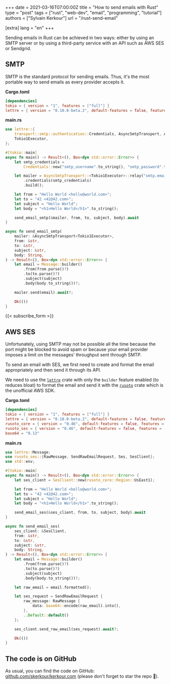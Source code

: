 +++
date = 2021-03-16T07:00:00Z
title = "How to send emails with Rust"
type = "post"
tags = ["rust", "web-dev", "email", "programming", "tutorial"]
authors = ["Sylvain Kerkour"]
url = "/rust-send-email"

[extra]
lang = "en"
+++

Sending emails in Rust can be achieved in two ways: either by using an SMTP server or by using a third-party service with an API such as AWS SES or Sendgrid.


## SMTP

SMTP is the standard protocol for sending emails. Thus, it's the most portable way to send emails as every provider accepts it.

**Cargo.toml**
```toml
[dependencies]
tokio = { version = "1", features = ["full"] }
lettre = { version = "0.10.0-beta.2", default-features = false, features = ["smtp-transport", "tokio1-rustls-tls", "hostname", "r2d2", "builder"] }
```

**main.rs**
```rust
use lettre::{
    transport::smtp::authentication::Credentials, AsyncSmtpTransport, AsyncTransport, Message,
    Tokio1Executor,
};

#[tokio::main]
async fn main() -> Result<(), Box<dyn std::error::Error>> {
    let smtp_credentials =
        Credentials::new("smtp_username".to_string(), "smtp_password".to_string());

    let mailer = AsyncSmtpTransport::<Tokio1Executor>::relay("smtp.email.com")?
        .credentials(smtp_credentials)
        .build();

    let from = "Hello World <hello@world.com>";
    let to = "42 <42@42.com>";
    let subject = "Hello World";
    let body = "<h1>Hello World</h1>".to_string();

    send_email_smtp(&mailer, from, to, subject, body).await
}

async fn send_email_smtp(
    mailer: &AsyncSmtpTransport<Tokio1Executor>,
    from: &str,
    to: &str,
    subject: &str,
    body: String,
) -> Result<(), Box<dyn std::error::Error>> {
    let email = Message::builder()
        .from(from.parse()?)
        .to(to.parse()?)
        .subject(subject)
        .body(body.to_string())?;

    mailer.send(email).await?;

    Ok(())
}
```


{{< subscribe_form >}}


## AWS SES

Unfortunately, using SMTP may not be possible all the time because the port might be blocked to avoid spam or because
your email provider imposes a limit on the messages' throughput sent through SMTP.

To send an email with SES, we first need to create and format the email appropriately and then send it through its API.

We need to use the [`lettre`](https://github.com/lettre/lettre) crate with only the `builder` feature enabled (to reduces bloat) to format the email and send it with the [`rusoto`](https://github.com/rusoto/rusoto) crate which is the unofficial AWS SDK.


**Cargo.toml**
```toml
[dependencies]
tokio = { version = "1", features = ["full"] }
lettre = { version = "0.10.0-beta.2", default-features = false, features = ["builder"] }
rusoto_core = { version = "0.46", default-features = false, features = ["rustls"] }
rusoto_ses = { version = "0.46", default-features = false, features = ["rustls"] }
base64 = "0.13"
```

**main.rs**
```rust
use lettre::Message;
use rusoto_ses::{RawMessage, SendRawEmailRequest, Ses, SesClient};
use std::env;

#[tokio::main]
async fn main() -> Result<(), Box<dyn std::error::Error>> {
    let ses_client = SesClient::new(rusoto_core::Region::UsEast1);

    let from = "Hello World <hello@world.com>";
    let to = "42 <42@42.com>";
    let subject = "Hello World";
    let body = "<h1>Hello World</h1>".to_string();

    send_email_ses(&ses_client, from, to, subject, body).await
}

async fn send_email_ses(
    ses_client: &SesClient,
    from: &str,
    to: &str,
    subject: &str,
    body: String,
) -> Result<(), Box<dyn std::error::Error>> {
    let email = Message::builder()
        .from(from.parse()?)
        .to(to.parse()?)
        .subject(subject)
        .body(body.to_string())?;

    let raw_email = email.formatted();

    let ses_request = SendRawEmailRequest {
        raw_message: RawMessage {
            data: base64::encode(raw_email).into(),
        },
        ..Default::default()
    };

    ses_client.send_raw_email(ses_request).await?;

    Ok(())
}
```



## The code is on GitHub

As usual, you can find the code on GitHub: [github.com/skerkour/kerkour.com](https://github.com/skerkour/kerkour.com/tree/main/blog/2021/2021_03_16_how_to_send_emails_in_rust) (please don't forget to star the repo 🙏).
